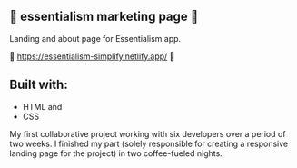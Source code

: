 ## 🧘 essentialism marketing page 🧘

 Landing and about page for Essentialism app.  

💐 https://essentialism-simplify.netlify.app/ 💐 

Built with:
----
* HTML and
*  CSS

My first collaborative project working with six developers over a period of two weeks.
I finished my part (solely responsible for creating a responsive landing page for the project) in two coffee-fueled nights.

